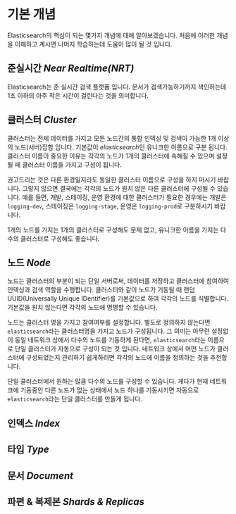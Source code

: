 # 기본 개념
Elasticsearch의 핵심이 되는 몇가지 개념에 대해 알아보겠습니다. 처음에 이러한 개념을 이해하고 계시면 나머지 학습하는데 도움이 많이 될 것 입니다.

## 준실시간 *Near Realtime(NRT)*
Elasticsearch는 준 실시간 검색 플랫폼 입니다. 문서가 검색가능하기까지 색인하는데 1초 이하의 아주 작은 시간이 걸린다는 것을 의미합니다.

## 클러스터 *Cluster*
클러스터는 전체 데이터를 가지고 모든 노드간의 통합 인덱싱 및 검색이 가능한 1개 이상의 노드(서버)집합 입니다. 기본값이 *elasticsearch*인 유니크한 이름으로 구분 됩니다. 클러스터 이름이 중요한 이유는 각각의 노드가 1개의 클러스터에 속해질 수 있으며 설정될 때 클러스터 이름을 가지고 구성이 됩니다.

권고드리는 것은 다른 환경일지라도 동일한 클러스터 이름으로 구성을 하지 마시기 바랍니다. 그렇지 않으면 결국에는 각각의 노드가 원치 않은 다른 클러스터에 구성될 수 있습니다. 예를 들면, 개발, 스테이징, 운영 환경에 대한 클러스터가 필요한 경우에는 개발은 ```logging-dev```, 스테이징은 ```logging-stage```, 운영은 ```logging-prod```로 구분하시기 바랍니다.

1개의 노드를 가지는 1개의 클러스터로 구성해도 문제 없고, 유니크한 이름을 가지는 다수의 클러스터로 구성해도 좋습니다.

## 노드 *Node*
노드는 클러스터의 부분이 되는 단일 서버로써, 데이터를 저장하고 클러스터에 참여하여 인덱싱과 검색 역할을 수행합니다. 클러스터와 같이 노드가 기동될 때 랜덤 UUID(Universally Unique IDentifier)를 기본값으로 하여 각각의 노드를 식별합니다. 기본값을 원치 않는다면 각각의 노드에 명명할 수 있습니다.

노드는 클러스터 명을 가지고 참여여부를 설정합니다. 별도로 정의하지 않는다면 ```elasticsearch```라는 클러스터명을 가지고 노드가 구성됩니다. 그 의미는 아무런 설정없이 동일 네트워크 상에서 다수의 노드를 기동하게 된다면, ```elasticsearch```라는 이름으로 단일 클러스터가 자동으로 구성이 되는 것 입니다. 네트워크 상에서 어떤 노드가 클러스터에 구성되었는지 관리하기 쉽게하려면 각각의 노드에 이름을 정의하는 것을 추천합니다.

단일 클러스터에서 원하는 많큼 다수의 노드를 구성할 수 있습니다. 게다가 현재 네트워크에 기동중인 다른 노드가 없는 상태에서 노드 하나를 기동시키면 자동으로 ```elasticsearch```라는 단일 클러스터를 만들게 됩니다.
## 인덱스 *Index*

## 타입 *Type*

## 문서 *Document*

## 파편 & 복제본 *Shards & Replicas*
